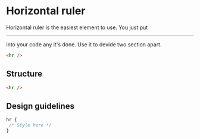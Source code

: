 # Horizontal ruler
Horizontal ruler is the easiest element to use. You just put <hr /> into your code any it's done. Use it to devide two section apart.

``` html sample
<hr />
```

## Structure
``` html
<hr />
```

## Design guidelines
``` css
hr {
 /* Style here */
}
```
